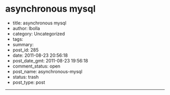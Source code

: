 # asynchronous mysql

- title: asynchronous mysql
- author: lbolla
- category: Uncategorized
- tags: 
- summary: 
- post_id: 285
- date: 2011-08-23 20:56:18
- post_date_gmt: 2011-08-23 19:56:18
- comment_status: open
- post_name: asynchronous-mysql
- status: trash
- post_type: post

----------------

